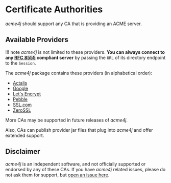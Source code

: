# Certificate Authorities

_acme4j_ should support any CA that is providing an ACME server.

## Available Providers

!!! note
    _acme4j_ is not limited to these providers. **You can always connect to any [RFC 8555](https://tools.ietf.org/html/rfc8555) compliant server** by passing the `URL` of its directory endpoint to the `Session`.

The _acme4j_ package contains these providers (in alphabetical order):

* [Actalis](actalis.md)
* [Google](google.md)
* [Let's Encrypt](letsencrypt.md)
* [Pebble](pebble.md)
* [SSL.com](sslcom.md)
* [ZeroSSL](zerossl.md)

More CAs may be supported in future releases of _acme4j_.

Also, CAs can publish provider jar files that plug into _acme4j_ and offer extended support.

## Disclaimer

_acme4j_ is an independent software, and not officially supported or endorsed by any of these CAs. If you have _acme4j_ related issues, please do not ask them for support, but [open an issue here](https://codeberg.org/shred/acme4j/issues).
